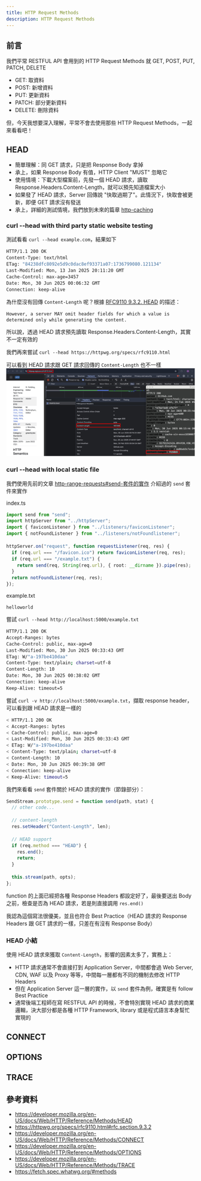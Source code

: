 ```yaml
---
title: HTTP Request Methods
description: HTTP Request Methods
---
```


## 前言

我們平常 RESTFUL API 會用到的 HTTP Request Methods 就 GET, POST, PUT, PATCH, DELETE

- GET: 取資料
- POST: 新增資料
- PUT: 更新資料
- PATCH: 部分更新資料
- DELETE: 刪除資料

但，今天我想要深入理解，平常不會去使用那些 HTTP Request Methods，一起來看看吧！

## HEAD

- 簡單理解：同 GET 請求，只是把 Response Body 拿掉
- 承上，如果 Response Body 有值，HTTP Client "MUST" 忽略它
- 使用情境：下載大型檔案前，先發一個 HEAD 請求，讀取 Response.Headers.Content-Length，就可以預先知道檔案大小
- 如果發了 HEAD 請求，Server 回傳說 "快取過期了"。此情況下，快取會被更新，即便 GET 請求沒有發送
- 承上，詳細的測試情境，我們放到未來的篇章 [http-caching](../http/http-caching-1.md)

### curl --head with third party static website testing

測試看看 `curl --head example.com`，結果如下

```zsh
HTTP/1.1 200 OK
Content-Type: text/html
ETag: "84238dfc8092e5d9c0dac8ef93371a07:1736799080.121134"
Last-Modified: Mon, 13 Jan 2025 20:11:20 GMT
Cache-Control: max-age=3457
Date: Mon, 30 Jun 2025 00:06:32 GMT
Connection: keep-alive
```

為什麼沒有回傳 `Content-Length` 呢？根據 [RFC9110 9.3.2. HEAD](https://httpwg.org/specs/rfc9110.html#rfc.section.9.3.2) 的描述：

```
However, a server MAY omit header fields for which a value is determined only while generating the content.
```

所以說，透過 HEAD 請求預先讀取 Response.Headers.Content-Length，其實不一定有效的

我們再來嘗試 `curl --head https://httpwg.org/specs/rfc9110.html`

可以看到 HEAD 請求跟 GET 請求回傳的 `Content-Length` 也不一樣
![curl-head-rfc-9110-vs-get](../../static/img/curl-head-rfc-9110-vs-get.jpg)

### curl --head with local static file

我們使用先前的文章 [http-range-requests#send-套件的實作](../http/http-range-requests.md#send-套件的實作) 介紹過的 `send` 套件來實作

index.ts

```ts
import send from "send";
import httpServer from "../httpServer";
import { faviconListener } from "../listeners/faviconListener";
import { notFoundListener } from "../listeners/notFoundlistener";

httpServer.on("request", function requestListener(req, res) {
  if (req.url === "/favicon.ico") return faviconListener(req, res);
  if (req.url === "/example.txt") {
    return send(req, String(req.url), { root: __dirname }).pipe(res);
  }
  return notFoundListener(req, res);
});
```

example.txt

```
helloworld
```

嘗試 `curl --head http://localhost:5000/example.txt`

```zsh
HTTP/1.1 200 OK
Accept-Ranges: bytes
Cache-Control: public, max-age=0
Last-Modified: Mon, 30 Jun 2025 00:33:43 GMT
ETag: W/"a-197be410daa"
Content-Type: text/plain; charset=utf-8
Content-Length: 10
Date: Mon, 30 Jun 2025 00:38:02 GMT
Connection: keep-alive
Keep-Alive: timeout=5
```

嘗試 `curl -v http://localhost:5000/example.txt`，擷取 response header，可以看到跟 HEAD 請求是一樣的

```zsh
< HTTP/1.1 200 OK
< Accept-Ranges: bytes
< Cache-Control: public, max-age=0
< Last-Modified: Mon, 30 Jun 2025 00:33:43 GMT
< ETag: W/"a-197be410daa"
< Content-Type: text/plain; charset=utf-8
< Content-Length: 10
< Date: Mon, 30 Jun 2025 00:39:38 GMT
< Connection: keep-alive
< Keep-Alive: timeout=5
```

我們來看看 `send` 套件關於 HEAD 請求的實作（節錄部分）：

```js
SendStream.prototype.send = function send(path, stat) {
  // other code...

  // content-length
  res.setHeader("Content-Length", len);

  // HEAD support
  if (req.method === "HEAD") {
    res.end();
    return;
  }

  this.stream(path, opts);
};
```

function 的上面已經把各種 Response Headers 都設定好了，最後要送出 Body 之前，檢查是否為 HEAD 請求，若是則直接調用 `res.end()`

我認為這個寫法很優美，並且也符合 Best Practice（HEAD 請求的 Response Headers 跟 GET 請求的一樣，只差在有沒有 Response Body）

### HEAD 小結

使用 HEAD 請求來獲取 `Content-Length`，影響的因素太多了，實務上：

- HTTP 請求通常不會直接打到 Application Server，中間都會過 Web Server, CDN, WAF 以及 Proxy 等等，中間每一層都有不同的機制去修改 HTTP Headers
- 但在 Application Server 這一層的實作，以 `send` 套件為例，確實是有 follow Best Practice
- 通常後端工程師在寫 RESTFUL API 的時候，不會特別實現 HEAD 請求的商業邏輯，決大部分都是各種 HTTP Framework, library 或是程式語言本身幫忙實現的

## CONNECT

## OPTIONS

## TRACE

## 參考資料

- https://developer.mozilla.org/en-US/docs/Web/HTTP/Reference/Methods/HEAD
- https://httpwg.org/specs/rfc9110.html#rfc.section.9.3.2
- https://developer.mozilla.org/en-US/docs/Web/HTTP/Reference/Methods/CONNECT
- https://developer.mozilla.org/en-US/docs/Web/HTTP/Reference/Methods/OPTIONS
- https://developer.mozilla.org/en-US/docs/Web/HTTP/Reference/Methods/TRACE
- https://fetch.spec.whatwg.org/#methods
